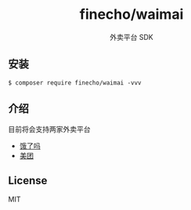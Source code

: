 <h1 align="center"> finecho/waimai </h1>

<p align="center"> 外卖平台 SDK</p>


## 安装

```shell
$ composer require finecho/waimai -vvv
```

## 介绍

目前将会支持两家外卖平台

* [饿了吗](https://open.shop.ele.me/openapi/documents/workflow)
* [美团](https://developer.waimai.meituan.com/home/guide/6)

## License

MIT